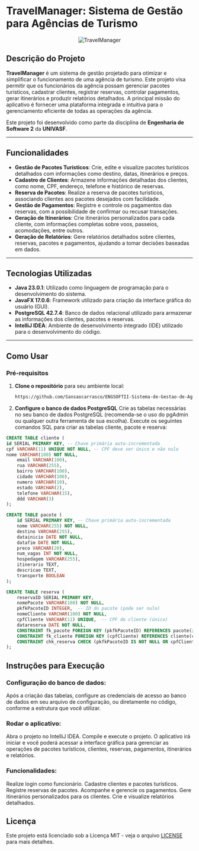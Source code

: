 
<h1>TravelManager: Sistema de Gestão para Agências de Turismo</h1>
<p align="center">
  <img src="https://github.com/user-attachments/assets/b109dd9f-43b9-49ff-9133-cce5297eb1d4" alt="TravelManager"/>
</p>

## Descrição do Projeto

**TravelManager** é um sistema de gestão projetado para otimizar e simplificar o funcionamento de uma agência de turismo. Este projeto visa permitir que os funcionários da agência possam gerenciar pacotes turísticos, cadastrar clientes, registrar reservas, controlar pagamentos, gerar itinerários e produzir relatórios detalhados. A principal missão do aplicativo é fornecer uma plataforma integrada e intuitiva para o gerenciamento eficiente de todas as operações da agência.

Este projeto foi desenvolvido como parte da disciplina de **Engenharia de Software 2** da **UNIVASF**.

---

## Funcionalidades

- **Gestão de Pacotes Turísticos**: Crie, edite e visualize pacotes turísticos detalhados com informações como destino, datas, itinerários e preços.
- **Cadastro de Clientes**: Armazene informações detalhadas dos clientes, como nome, CPF, endereço, telefone e histórico de reservas.
- **Reserva de Pacotes**: Realize a reserva de pacotes turísticos, associando clientes aos pacotes desejados com facilidade.
- **Gestão de Pagamentos**: Registre e controle os pagamentos das reservas, com a possibilidade de confirmar ou recusar transações.
- **Geração de Itinerários**: Crie itinerários personalizados para cada cliente, com informações completas sobre voos, passeios, acomodações, entre outros.
- **Geração de Relatórios**: Gere relatórios detalhados sobre clientes, reservas, pacotes e pagamentos, ajudando a tomar decisões baseadas em dados.

---

## Tecnologias Utilizadas

- **Java 23.0.1**: Utilizado como linguagem de programação para o desenvolvimento do sistema.
- **JavaFX 17.0.6**: Framework utilizado para criação da interface gráfica do usuário (GUI).
- **PostgreSQL 42.7.4**: Banco de dados relacional utilizado para armazenar as informações dos clientes, pacotes e reservas.
- **IntelliJ IDEA**: Ambiente de desenvolvimento integrado (IDE) utilizado para o desenvolvimento do código.

---

## Como Usar

### Pré-requisitos

1. **Clone o repositório** para seu ambiente local:

   ```bash
   https://github.com/Sansaocarrasco/ENGSOFTII-Sistema-de-Gestao-de-Agencia-de-Turismo.git

2. **Configure o banco de dados PostgreSQL**
Crie as tabelas necessárias no seu banco de dados PostgreSQL (recomenda-se o uso do pgAdmin ou qualquer outra ferramenta de sua escolha).
Execute os seguintes comandos SQL para criar as tabelas cliente, pacote e reserva:

```sql
CREATE TABLE cliente (
id SERIAL PRIMARY KEY, -- Chave primária auto-incrementada
cpf VARCHAR(11) UNIQUE NOT NULL, -- CPF deve ser único e não nulo
nome VARCHAR(100) NOT NULL,
    email VARCHAR(100),
    rua VARCHAR(255),
    bairro VARCHAR(100),
    cidade VARCHAR(100),
    numero VARCHAR(10),
    estado VARCHAR(2),
    telefone VARCHAR(15),
    ddd VARCHAR(3)
);
```

```sql
CREATE TABLE pacote (
    id SERIAL PRIMARY KEY, -- Chave primária auto-incrementada
    nome VARCHAR(255) NOT NULL,
    destino VARCHAR(255),
    datainicio DATE NOT NULL,
    datafim DATE NOT NULL,
    preco VARCHAR(20),
    num_vagas INT NOT NULL,
    hospedagem VARCHAR(255),
    itinerario TEXT,
    descricao TEXT,
    transporte BOOLEAN
);
```

```sql
CREATE TABLE reserva (
    reservaID SERIAL PRIMARY KEY,
    nomePacote VARCHAR(100) NOT NULL,
    pkfkPacoteID INTEGER,  -- ID do pacote (pode ser nulo)
    nomeCliente VARCHAR(100) NOT NULL,
    cpfCliente VARCHAR(11) UNIQUE,  -- CPF do cliente (único)
    datareserva DATE NOT NULL,
    CONSTRAINT fk_pacote FOREIGN KEY (pkfkPacoteID) REFERENCES pacote(id) ON DELETE CASCADE,
    CONSTRAINT fk_cliente FOREIGN KEY (cpfCliente) REFERENCES cliente(cpf) ON DELETE CASCADE,
    CONSTRAINT chk_reserva CHECK (pkfkPacoteID IS NOT NULL OR cpfCliente IS NOT NULL)
);
```

## Instruções para Execução
### Configuração do banco de dados:

Após a criação das tabelas, configure as credenciais de acesso ao banco de dados em seu arquivo de configuração, ou diretamente no código, conforme a estrutura que você utilizar.

### Rodar o aplicativo:

Abra o projeto no IntelliJ IDEA.
Compile e execute o projeto.
O aplicativo irá iniciar e você poderá acessar a interface gráfica para gerenciar as operações de pacotes turísticos, clientes, reservas, pagamentos, itinerários e relatórios.

### Funcionalidades:

Realize login como funcionário.
Cadastre clientes e pacotes turísticos.
Registre reservas de pacotes.
Acompanhe e gerencie os pagamentos.
Gere itinerários personalizados para os clientes.
Crie e visualize relatórios detalhados.

## Licença

Este projeto está licenciado sob a Licença MIT - veja o arquivo [LICENSE](./LICENSE) para mais detalhes.
